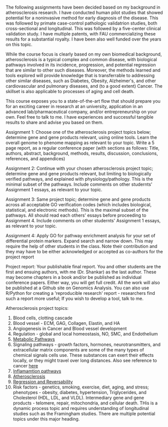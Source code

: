 The following assignments have been decided based on my background in atherosclerosis research. I have conducted human pilot studies that showed potential for a noninvasive method for early diagnosis of the disease. This was followed by primate case-control pathologic validatrion studies, both cross-sectional and longitudinal. This was followed by a five-center clinical validation study. I have multiple patents, with FAU commercializing these results for a substantial royalty. I have been also well funded over the years on this topic. 

While the course focus is clearly based on my own biomedical background, atherosclerosis is a typical complex and common disease, with  biological pathways involved in its incidence, progression, and potential regression that are similar to other such diseases. Moreover, the methods learned and tools explored will provide knowledge that is transferrable to addressing other similar diseases, such as Diabetes, Obesity, Alzheimer's, and other cardiovascular and pulmonary diseases, and (to a good extent) Cancer. The skillset is also applicable to processes of aging and cell death. 

This course exposes you to a state-of-the-art flow that should prepare you for an exciting career in research at an university, application in an advanced lab/pharmaceutical company, and/or entrepreneurship on your own. Feel free to talk to me. I have experiences and successful tangible results to share and advise you based on them. 

Assignment 1: Choose one of the atherosclerosis project topics below; determine gene and gene products relevant, using online tools. Learn the overall genome to phenome mapping as relevant to your topic. Write a 5 page report, as a regular conference paper (with sections as follows: Title, authors, abstract, background, methods, results, discussion, conclusions, references, and appendices)

Assignment 2: Continue with your chosen atherosclerosis project topic; determine gene and gene products relevant, but limiting to biologically verified pathways, and explained with physiology/pathology. This is the minimal subset of the pathways. Include comments on other studernts' Assignment 1 essays, as relevant to your topic.

Assignment 3: Same project topic; determine gene and gene products across all acceptable GO verification codes (which includes biological, statistical, and electronic methods). This is the maximal subset of the pathways. All should read each others' essays before proceeding to Assignment 4. Include comments on other studernts' Assignment 1 essays, as relevant to your topic.

Assignment 4: Apply GO for pathway enrichment analysis for your set of differential protein markers. Expand search and narrow down. This may require the help of other students in the class. Note their contribution and they may have to be either acknowledged or accepted as co-authors for the project report

Project report: Your publishable final report. You and other students are the first and ensuing authors, with me (Dr. Shankar) as the last author. These may become chapters in a book and/or be published as individual conference papers. Either way, you will get full credit. All the work will also be published at a Github site on Genomics Analysis. You can also use R/Python for creating a 'reproducible research' report - researchers find such a report more useful; If you wish to develop a tool, talk to me. 

Atherosclerosis project topics:
1. Blood cells, clotting cascade
2. Blood vessel - ECM, GAG, Collagen, Elastin, and HA
3. Angiogenesis in Cancer and Blood vessel development
4. Regulation - global and local homeostasis, NO, SMC, and Endothelium
5. [Metabolic Pathways](http://homepage.ufp.pt/pedros/bq/integration.htm)
6. Signaling pathways - growth factors, hormones, neurotransmitters, and extracellular matrix components are some of the many types of chemical signals cells use. These substances can exert their effects locally, or they might travel over long distances. Also see reference to cancer [here](https://www.cancer.gov/publications/dictionaries/cancer-terms/def/signaling-pathway)
7. [Inflamamtion pathways](https://www.thermofisher.com/us/en/home/life-science/cell-analysis/signaling-pathways/inflammatory-response-pathway.html)
8. [Atherosclerosis](https://en.wikipedia.org/wiki/Atherosclerosis)
9. [Regression and Reversability](https://www.ncbi.nlm.nih.gov/pmc/articles/PMC4262135/)
10. Risk factors - genetics, smoking, exercise, diet, aging, and stress;  phenotypes - obesity, diabetes, hypertension, Triglycerides, and Cholesterol (HDL, LDL, and VLDL). Intermediary gene and gene products - telomere, repair, mitochondria, and cellular death. THis is a dynamic process topic and requires understanding of longitudinal studies such as the Framingham studies. There are multiple potential topics under this major heading. 

